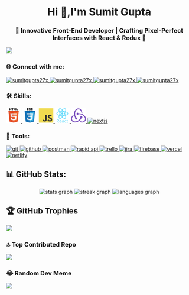 
<h1 align="center">Hi 👋,I'm Sumit Gupta</h1>
<h3 align="center">🚀 Innovative Front-End Developer | Crafting Pixel-Perfect Interfaces with React & Redux 🎨</h3>

[![](https://visitcount.itsvg.in/api?id=sumit27x&icon=1&color=1)](https://visitcount.itsvg.in)

<h3 align="left" style:"font-family: "Madimi One", sans-serif;"> 🌐 Connect with me:</h3>
    <p align="left">
      <a href="https://linkedin.com/in/sumitgupta27x" target="blank">
          <img align="center"
     src="https://raw.githubusercontent.com/rahuldkjain/github-profile-readme-generator/master/src/images/icons/Social/linked-in-alt.svg" alt="sumitgupta27x" height="30" width="40"/>
      </a>
      <a href="https://linkedin.com/in/sumitgupta27x" target="blank">
          <img align="center"
          src="https://raw.githubusercontent.com/rahuldkjain/github-profile-readme-generator/master/src/images/icons/Social/twitter.svg"
          alt="sumitgupta27x" height="30" width="40"/>
      </a>
      <a href="https://linkedin.com/in/sumitgupta27x" target="blank">
          <img align="center"
          src="https://raw.githubusercontent.com/rahuldkjain/github-profile-readme-generator/master/src/images/icons/Social/instagram.svg"
          alt="sumitgupta27x" height="30" width="40"/>
      </a>
      <a href="https://linkedin.com/in/sumitgupta27x" target="blank">
          <img align="center"
          src="https://raw.githubusercontent.com/rahuldkjain/github-profile-readme-generator/master/src/images/icons/Social/youtube.svg"
          alt="sumitgupta27x" height="30" width="40"/>
      </a>
    </p>

   <h3 align="left">🛠 Skills:</h3>
    <p align="left">
      <a href="https://www.w3.org/html/" target="_blank" rel="noreferrer">
        <img src="https://raw.githubusercontent.com/devicons/devicon/master/icons/html5/html5-original-wordmark.svg"
          alt="html5" width="40" height="40"/>
      </a>
      <a href="https://www.w3schools.com/css/" target="_blank" rel="noreferrer">
        <img
          src="https://raw.githubusercontent.com/devicons/devicon/master/icons/css3/css3-original-wordmark.svg"
          alt="css3" width="40" height="40"/>
      </a>
      <a href="https://developer.mozilla.org/en-US/docs/Web/JavaScript" target="_blank" rel="noreferrer">
        <img
          src="https://raw.githubusercontent.com/devicons/devicon/master/icons/javascript/javascript-original.svg"
          alt="javascript" width="40" height="40"/>
      </a>
      <a href="https://reactjs.org/" target="_blank" rel="noreferrer">
        <img
          src="https://raw.githubusercontent.com/devicons/devicon/master/icons/react/react-original-wordmark.svg"
          alt="react" width="40" height="40"/>
      </a>
      <a href="https://redux.js.org" target="_blank" rel="noreferrer">
        <img
          src="https://raw.githubusercontent.com/devicons/devicon/master/icons/redux/redux-original.svg"
          alt="redux" width="40" height="40"/>
      </a>
      <a href="https://nextjs.org/" target="_blank" rel="noreferrer">
        <img
          src="https://cdn.worldvectorlogo.com/logos/nextjs-2.svg"
          alt="nextjs" width="40" height="40"/>
      </a>
</p>


<h3 align="left">🔧 Tools:</h3>
    <p align="left">
      <a href="https://git-scm.com/" target="_blank" rel="noreferrer">
        <img
          src="https://www.vectorlogo.zone/logos/git-scm/git-scm-icon.svg"
          alt="git" width="40" height="40"/>
      </a>
      <a href="https://github.com/" target="_blank" rel="noreferrer">
        <img
          src="https://www.vectorlogo.zone/logos/github/github-icon.svg"
          alt="github" width="40" height="40"/>
      </a>
      <a href="https://postman.com" target="_blank" rel="noreferrer">
        <img
          src="https://www.vectorlogo.zone/logos/getpostman/getpostman-icon.svg"
          alt="postman" width="40" height="40"/>
      </a>
      <a href="https://rapidapi.com/" target="_blank" rel="noreferrer">
        <img
          src="https://www.vectorlogo.zone/logos/rapidapi/rapidapi-icon.svg"
          alt="rapid api" width="40" height="40"/>
      </a>
      <a href="https://trello.com/" target="_blank" rel="noreferrer">
        <img
          src="https://www.vectorlogo.zone/logos/trello/trello-icon.svg"
          alt="trello" width="40" height="40"/>
      </a>
      <a href="https://www.atlassian.com/software/jira" target="_blank" rel="noreferrer">
        <img
          src="https://www.vectorlogo.zone/logos/atlassian_jira/atlassian_jira-icon.svg"
          alt="jira" width="40" height="40"/>
      </a>
      <a href="https://firebase.google.com/" target="_blank" rel="noreferrer">
        <img
          src="https://www.vectorlogo.zone/logos/firebase/firebase-icon.svg"
          alt="firebase" width="40" height="40"/>
      </a>
      <a href="https://vercel.com/" target="_blank" rel="noreferrer">
        <img
          src="https://www.vectorlogo.zone/logos/vercel/vercel-icon.svg"
          alt="vercel" width="40" height="40"/>
      </a>
      <a href="https://www.netlify.com/" target="_blank" rel="noreferrer">
        <img
          src="https://www.vectorlogo.zone/logos/netlify/netlify-icon.svg"
          alt="netlify" width="40" height="40"/>
      </a> 
    </p>

## 📊 GitHub Stats:
<div display="flex" align="center">
      <img src="https://github-readme-stats.vercel.app/api?username=sumit27x&hide_title=false&hide_rank=false&show_icons=false&include_all_commits=true&count_private=true&disable_animations=false&theme=react&locale=en&hide_border=false" height="200"  alt="stats graph" /> 
    <img src="https://streak-stats.demolab.com?user=sumit27x&locale=en&mode=weekly&theme=react&hide_border=false&border_radius=5" height="200" alt="streak graph" /> 
      <img src="https://github-readme-stats.vercel.app/api/top-langs?username=sumit27x&locale=en&hide_title=false&layout=compact&card_width=320&langs_count=5&theme=react&hide_border=false" height="200" alt="languages graph"  />
</div>

## 🏆 GitHub Trophies
![](https://github-profile-trophy.vercel.app/?username=sumit27x&theme=algolia&no-frame=false&no-bg=false&margin-w=4)

### 🔝 Top Contributed Repo
![](https://github-contributor-stats.vercel.app/api?username=sumit27x&limit=5&theme=algolia&combine_all_yearly_contributions=true)

### 😂 Random Dev Meme
<img src='https://randommeme-five.vercel.app/' style="height: 400px;"/>

